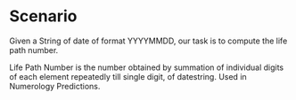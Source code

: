 # Scenario

Given a String of date of format YYYYMMDD, our task is to compute the life path number.

Life Path Number is the number obtained by summation of individual digits of each element repeatedly till single digit, of datestring. Used in Numerology Predictions.
